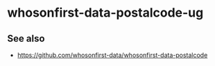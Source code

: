 # whosonfirst-data-postalcode-ug

## See also

* https://github.com/whosonfirst-data/whosonfirst-data-postalcode
